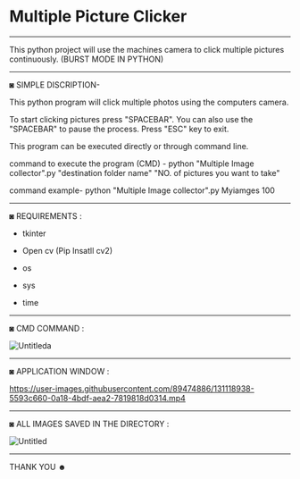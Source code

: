 # Multiple Picture Clicker
-----------------------------------------------------------------------------------------------------------------------------------------------------------------------------------
This python project will use the machines camera to click multiple pictures continuously. (BURST MODE IN PYTHON) 

-----------------------------------------------------------------------------------------------------------------------------------------------------------------------------------

◙ SIMPLE DISCRIPTION-

 This python program will click multiple photos using the computers camera.
  
 To start clicking pictures press "SPACEBAR". You can also use the "SPACEBAR" to pause the process. Press "ESC" key to exit.
 
 This program can be executed directly or through command line.
 
 command to execute the program (CMD) -  python "Multiple Image collector".py "destination folder name" "NO. of pictures you want to take"
 
 command example- python "Multiple Image collector".py Myiamges 100
 
-----------------------------------------------------------------------------------------------------------------------------------------------------------------------------------

◙ REQUIREMENTS :

- tkinter 

- Open cv (Pip Insatll cv2)

- os

- sys

- time

-----------------------------------------------------------------------------------------------------------------------------------------------------------------------------------


◙ CMD COMMAND :

![Untitleda](https://user-images.githubusercontent.com/89474886/131118553-2aaf7d46-bbaf-4653-a312-5c18738c1701.png)

-----------------------------------------------------------------------------------------------------------------------------------------------------------------------------------


◙ APPLICATION WINDOW :

https://user-images.githubusercontent.com/89474886/131118938-5593c660-0a18-4bdf-aea2-7819818d0314.mp4

-----------------------------------------------------------------------------------------------------------------------------------------------------------------------------------


◙  ALL IMAGES SAVED IN THE DIRECTORY :

![Untitled](https://user-images.githubusercontent.com/89474886/131119125-42a9f1bf-eff9-4b86-ad13-d871a9e94475.png)

-----------------------------------------------------------------------------------------------------------------------------------------------------------------------------------


THANK YOU ☻
